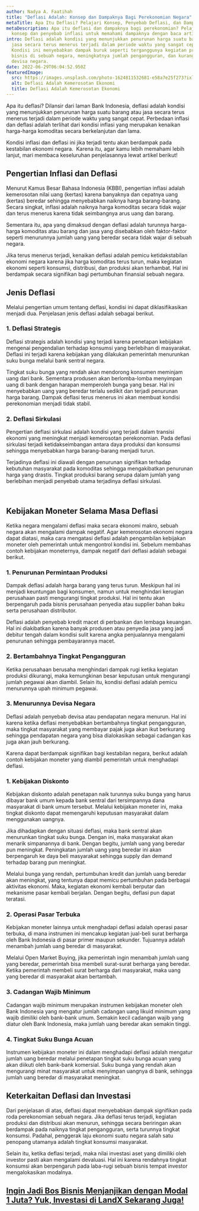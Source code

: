 ```yaml
---
author: Nadya A. Faatihah
title: "Deflasi Adalah: Konsep dan Dampaknya Bagi Perekonomian Negara"
metaTitle: Apa Itu Deflasi? Pelajari Konsep, Penyebab Deflasi, dan Dampaknya
metaDescription: Apa itu deflasi dan dampaknya bagi perekonomian? Pelajari
  konsep dan penyebab inflasi untuk memahami dampaknya dengan baca artikel ini!
intro: Deflasi adalah kondisi yang menunjukkan penurunan harga suatu barang atau
  jasa secara terus menerus terjadi dalam periode waktu yang sangat cepat.
  Kondisi ini menyebabkan dampak buruk seperti terganggunya kegiatan produksi
  bisnis di sebuah negara, meningkatnya jumlah pengangguran, dan kurangnya
  devisa negara.
date: 2022-06-29T06:04:52.950Z
featuredImage:
  src: https://images.unsplash.com/photo-1624811532681-e58a7e25f273?ixlib=rb-1.2.1&ixid=MnwxMjA3fDB8MHxwaG90by1wYWdlfHx8fGVufDB8fHx8&auto=format&fit=crop&w=870&q=80
  alt: Deflasi Adalah Kemerosotan Ekonomi
  title: Deflasi Adalah Kemerosotan Ekonomi
---
```

<!--StartFragment-->

Apa itu deflasi? Dilansir dari laman Bank Indonesia, deflasi adalah kondisi yang menunjukkan penurunan harga suatu barang atau jasa secara terus menerus terjadi dalam periode waktu yang sangat cepat. Perbedaan inflasi dan deflasi adalah terlihat dari kondisi inflasi yang merupakan kenaikan harga-harga komoditas secara berkelanjutan dan lama.



Kondisi inflasi dan deflasi ini jika terjadi tentu akan berdampak pada kestabilan ekonomi negara.  Karena itu, agar kamu lebih memahami lebih lanjut, mari membaca keseluruhan penjelasannya lewat artikel berikut!



## Pengertian Inflasi dan Deflasi

Menurut Kamus Besar Bahasa Indonesia (KBBI), pengertian inflasi adalah kemerosotan nilai uang (kertas) karena banyaknya dan cepatnya uang (kertas) beredar sehingga menyebabkan naiknya harga barang-barang. Secara singkat, inflasi adalah naiknya harga komoditas secara tidak wajar dan terus menerus karena tidak seimbangnya arus uang dan barang.



Sementara itu, apa yang dimaksud dengan deflasi adalah turunnya harga-harga komoditas atau barang dan jasa yang disebabkan oleh faktor-faktor seperti menurunnya jumlah uang yang beredar secara tidak wajar di sebuah negara. 



Jika terus menerus terjadi, kenaikan deflasi adalah pemicu ketidakstabilan ekonomi negara karena jika harga komoditas terus turun, maka kegiatan ekonomi seperti konsumsi, distribusi, dan produksi akan terhambat. Hal ini berdampak secara signifikan bagi pertumbuhan finansial sebuah negara.

## Jenis Deflasi

Melalui pengertian umum tentang deflasi, kondisi ini dapat diklasifikasikan menjadi dua. Penjelasan jenis deflasi adalah sebagai berikut.

### 1. Deflasi Strategis

Deflasi strategis adalah kondisi yang terjadi karena penetapan kebijakan mengenai pengendalian terhadap konsumsi yang berlebihan di masyarakat. Deflasi ini terjadi karena kebijakan yang dilakukan pemerintah menurunkan suku bunga melalui bank sentral negara.



Tingkat suku bunga yang rendah akan mendorong konsumen meminjam uang dari bank. Sementara produsen akan berlomba-lomba menyimpan uang di bank dengan harapan memperoleh bunga yang besar. Hal ini menyebabkan uang yang beredar terlalu sedikit dan terjadi penurunan harga barang. Dampak deflasi terus menerus ini akan membuat kondisi perekonomian menjadi tidak stabil.

### 2. Deflasi Sirkulasi

Pengertian deflasi sirkulasi adalah kondisi yang terjadi dalam transisi ekonomi yang meningkat menjadi kemerosotan perekonomian. Pada deflasi sirkulasi terjadi ketidakseimbangan antara daya produksi dan konsumsi sehingga menyebabkan harga barang-barang menjadi turun.



Terjadinya deflasi ini diawali dengan penurunan signifikan terhadap kebutuhan masyarakat pada komoditas sehingga mengakibatkan penurunan harga yang drastis. Tingkat produksi barang serupa dalam jumlah yang berlebihan menjadi penyebab utama terjadinya deflasi sirkulasi.

 

## Kebijakan Moneter Selama Masa Deflasi

Ketika negara mengalami deflasi maka secara ekonomi makro, sebuah negara akan mengalami dampak negatif. Agar kemerosotan ekonomi negara dapat diatasi, maka cara mengatasi deflasi adalah pengambilan kebijakan moneter oleh pemerintah untuk mengontrol kondisi ini. Sebelum membahas contoh kebijakan moneternya, dampak negatif dari deflasi adalah sebagai berikut.

### 1. Penurunan Permintaan Produksi

Dampak deflasi adalah harga barang yang terus turun. Meskipun hal ini menjadi keuntungan bagi konsumen, namun untuk menghindari kerugian perusahaan pasti mengurangi tingkat produksi. Hal ini tentu akan berpengaruh pada bisnis perusahaan penyedia atau supplier bahan baku serta perusahaan distributor.



Deflasi adalah penyebab kredit macet di perbankan dan lembaga keuangan. Hal ini diakibatkan karena banyak produsen atau penyedia jasa yang jadi debitur tengah dalam kondisi sulit karena angka penjualannya mengalami penurunan sehingga pembayarannya macet.



### 2. Bertambahnya Tingkat Pengangguran

Ketika perusahaan berusaha menghindari dampak rugi ketika kegiatan produksi dikurangi, maka kemungkinan besar keputusan untuk mengurangi jumlah pegawai akan diambil. Selain itu, kondisi deflasi adalah pemicu menurunnya upah minimum pegawai. 



### 3. Menurunnya Devisa Negara

Deflasi adalah penyebab devisa atau pendapatan negara menurun. Hal ini karena ketika deflasi menyebabkan bertambahnya tingkat pengangguran, maka tingkat masyarakat yang membayar pajak juga akan ikut berkurang sehingga pendapatan negara yang bisa dialokasikan sebagai cadangan kas juga akan jauh berkurang.



Karena dapat berdampak signifikan bagi kestabilan negara, berikut adalah contoh kebijakan moneter yang diambil pemerintah untuk menghadapi deflasi.

### 1. Kebijakan Diskonto

Kebijakan diskonto adalah penetapan naik turunnya suku bunga yang harus dibayar bank umum kepada bank sentral dari tersimpannya dana masyarakat di bank umum tersebut. Melalui kebijakan moneter ini, maka tingkat diskonto dapat memengaruhi keputusan masyarakat dalam menggunakan uangnya. 



Jika dihadapkan dengan situasi deflasi, maka bank sentral akan menurunkan tingkat suku bunga. Dengan ini, maka masyarakat akan menarik simpanannya di bank. Dengan begitu, jumlah uang yang beredar pun meningkat. Peningkatan jumlah uang yang beredar ini akan berpengaruh ke daya beli masyarakat sehingga supply dan demand terhadap barang pun meningkat. 



Melalui bunga yang rendah, pertumbuhan kredit dan jumlah uang beredar akan meningkat, yang tentunya dapat memicu pertumbuhan pada berbagai aktivitas ekonomi. Maka, kegiatan ekonomi kembali berputar dan mekanisme pasar kembali berjalan. Dengan begitu, deflasi pun dapat teratasi.



### 2. Operasi Pasar Terbuka

Kebijakan moneter lainnya untuk menghadapi deflasi adalah operasi pasar terbuka, di mana instrumen ini mencakup kegiatan jual-beli surat berharga oleh Bank Indonesia di pasar primer maupun sekunder. Tujuannya adalah menambah jumlah uang beredar di masyarakat. 



Melalui Open Market Buying, jika pemerintah ingin menambah jumlah uang yang beredar, pemerintah bisa membeli surat-surat berharga yang beredar. Ketika pemerintah membeli surat berharga dari masyarakat, maka uang yang beredar di masyarakat akan bertambah.

### 3. Cadangan Wajib Minimum

Cadangan wajib minimum merupakan instrumen kebijakan moneter oleh Bank Indonesia yang mengatur jumlah cadangan uang likuid minimum yang wajib dimiliki oleh bank-bank umum. Semakin kecil cadangan wajib yang diatur oleh Bank Indonesia, maka jumlah uang beredar akan semakin tinggi. 

### 4. Tingkat Suku Bunga Acuan

Instrumen kebijakan moneter ini dalam menghadapi deflasi adalah mengatur jumlah uang beredar melalui penetapan tingkat suku bunga acuan yang akan diikuti oleh bank-bank komersial. Suku bunga yang rendah akan mengurangi minat masyarakat untuk menyimpan uangnya di bank, sehingga jumlah uang beredar di masyarakat meningkat. 



## Keterkaitan Deflasi dan Investasi

Dari penjelasan di atas, deflasi dapat menyebabkan dampak signifikan pada roda perekonomian sebuah negara. Jika deflasi terus terjadi, kegiatan produksi dan distribusi akan menurun, sehingga secara beriringan akan berdampak pada naiknya tingkat pengangguran, serta turunnya tingkat konsumsi. Padahal, penggerak laju ekonomi suatu negara salah satu penopang utamanya adalah tingkat konsumsi masyarakat. 

Selain itu, ketika deflasi terjadi, maka nilai investasi aset yang dimiliki oleh investor pasti akan mengalami devaluasi. Hal ini karena rendahnya tingkat konsumsi akan berpengaruh pada laba-rugi sebuah bisnis tempat investor mengalokasikan modalnya. 



## **[Ingin Jadi Bos Bisnis Menjanjikan dengan Modal 1 Juta? Yuk, Investasi di LandX Sekarang Juga!](https://landx.id/project/?utm_source=Blog&utm_medium=organic+keyword&utm_campaign=blog&utm_id=Blog)**

<!--EndFragment-->